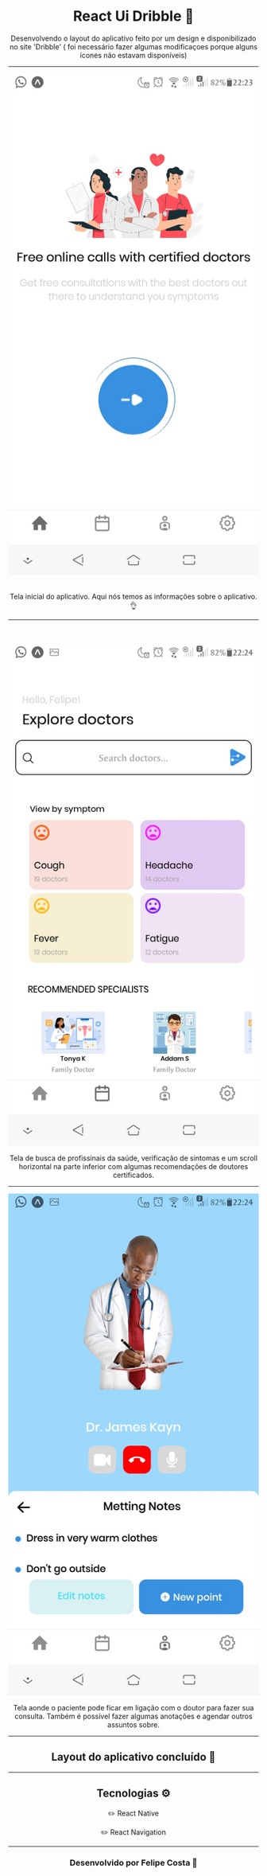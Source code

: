 <h1 align='center'>React Ui Dribble 📲</h1>
<p align="center">Desenvolvendo o layout do aplicativo feito por um design e disponibilizado no site 'Dribble' ( foi necessário fazer algumas modificaçoes porque alguns ícones não estavam disponíveis)</p>
<hr>
<img src='./assets/home.jpeg'>
<br></br>
<p align="center">Tela inicial do aplicativo. Aqui nós temos as informações sobre o aplicativo. 👌</p>
<hr>
<br></br>
<img src="./assets/acco.jpeg">
<p align="center">Tela de busca de profissinais da saúde, verificação de sintomas e um scroll horizontal na parte inferior com algumas recomendações de doutores certificados.</p>
<hr>
<img src="./assets/dq.jpeg">
<p align="center">Tela aonde o paciente pode ficar em ligação com o doutor para fazer sua consulta. Também é possível fazer algumas anotações e agendar outros assuntos sobre.</p>
<hr>
<h2 align="center">Layout do aplicativo concluído 🚧</h2>
<hr>
<h2 align="center"> Tecnologias ⚙️ </h2>
<p align="center"> ✏️ React Native</p>
<p align="center"> ✏️ React Navigation</p>
<hr>
<h3 align="center">Desenvolvido por Felipe Costa 🥇</h3>